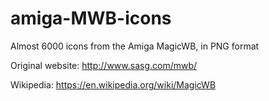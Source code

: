 # amiga-MWB-icons
Almost 6000 icons from the Amiga MagicWB, in PNG format


Original website: http://www.sasg.com/mwb/

Wikipedia: https://en.wikipedia.org/wiki/MagicWB
